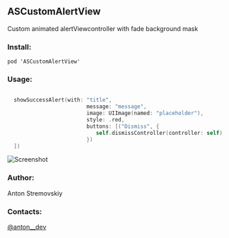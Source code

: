## ASCustomAlertView

Custom animated alertViewcontroller with fade background mask

### Install:

~~~
pod 'ASCustomAlertView'
~~~

### Usage:
```swift

  showSuccessAlert(with: "title",
                         message: "message",
                         image: UIImage(named: "placeholder"),
                         style: .red,
                         buttons: [("Dismiss", {
                            self.dismissController(controller: self)
                         })
  ])
  ```

 ![Screenshot](https://media.giphy.com/media/l4FGJYIBoWHAP9XRm/giphy.gif)
 
 
 ### Author:
 Anton Stremovskiy
 
 ### Contacts:
 [@anton__dev](https://twitter.com/anton__dev)
